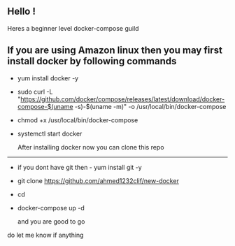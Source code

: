 Hello ! 
-------------------------------------

Heres a beginner level docker-compose guild 

If you are using Amazon linux then you may first install docker by following commands 
-------------------------------------------------------------------------------------------

* yum install docker -y
* sudo curl -L "https://github.com/docker/compose/releases/latest/download/docker-compose-$(uname -s)-$(uname -m)" -o /usr/local/bin/docker-compose
* chmod +x /usr/local/bin/docker-compose
* systemctl start docker

  After installing docker now you can clone this repo
------------------------------------------------------

* if you dont have git then - yum install git -y
* git clone https://github.com/ahmed1232clif/new-docker
* cd <any of the directory>
* docker-compose up -d

  and you are good to go

do let me know if anything 
